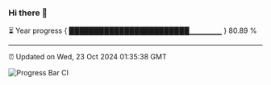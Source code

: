 ### Hi there 👋

⏳ Year progress { ████████████████████████▁▁▁▁▁▁ } 80.89 %

---

⏰ Updated on Wed, 23 Oct 2024 01:35:38 GMT

![Progress Bar CI](https://github.com/liununu/liununu/workflows/Progress%20Bar%20CI/badge.svg)
